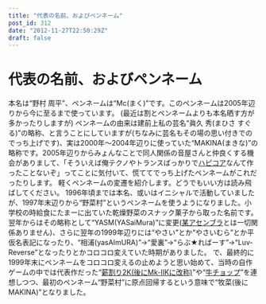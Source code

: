 ```yaml
---
title: "代表の名前、およびペンネーム"
post_id: 312
date: "2012-11-27T22:50:29Z"
draft: false
---
```


# 代表の名前、およびペンネーム

本名は“野村 周平”、ペンネームは“Mc(まく)”です。このペンネームは2005年辺りから今に至るまで使っています。 (最近は割とペンネームよりも本名晒す方が多かったりしますが) ペンネームの由来は建前上私の芸名“眞久 秀(まひさ すぐる)”の略称、と言うことにしていますが(ちなみに芸名もその場の思い付きでのでっち上げです)、実は2000年～2004年辺りに使っていた“MAKINA(まきな)”の略称です。2005年辺りからみょんなことで同人関係の音屋さんと仲良くする機会がありまして、「そういえば俺テクノやトランスばっかりで[ハピコア](http://ja.wikipedia.org/wiki/%E3%83%9E%E3%82%AD%E3%83%8A_\(%E9%9F%B3%E6%A5%BD\))なんて作ったことないぞ」ってことに気付いて、慌ててでっち上げたペンネームがこれだったりします。  軽くペンネームの変遷を紹介します。どうでもいい方は読み飛ばしてください。 1996年頃までは本名、或いはイニシャルで活動していましたが、1997年末辺りから“野菜村”というペンネームを使うようになりました。小学校の時給食にたまーに出ていた乾燥野菜のスナック菓子から取った名前です。翌年からはその略称として“YASM(YASaiMura)”に変更([某アセンブラ](http://yasm.tortall.net/)とは一切関係ありません)、さらに翌年の1999年辺りには“やさい”とか“やさいむら”とか平仮名表記になったり、“相浦(yasAImURA)”→“愛裏”→“らぶ★ればーす”→“Luv-Reverse”となったりとかコロコロ変えていた時期がありました。 で、最終的に1999年末にペンネームをコロコロ変えるの止めようと思い始めて、当時の自作ゲームの中では代表作だった“[薪割り2K(後にMk-IIKに改称)](/mk-iik)”や“[牛チョップ](/choppin)”を連想しつつ、最初のペンネーム“野菜村”に原点回帰するという意味で“牧菜(後にMAKINA)”となりました。
